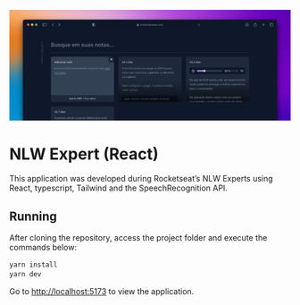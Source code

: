![Cover](./.github/cover.png)

# NLW Expert (React)

This application was developed during Rocketseat’s NLW Experts using React, typescript, Tailwind and the SpeechRecognition API.

## Running

After cloning the repository, access the project folder and execute the commands below:

```sh
yarn install
yarn dev
```

Go to <http://localhost:5173> to view the application.
